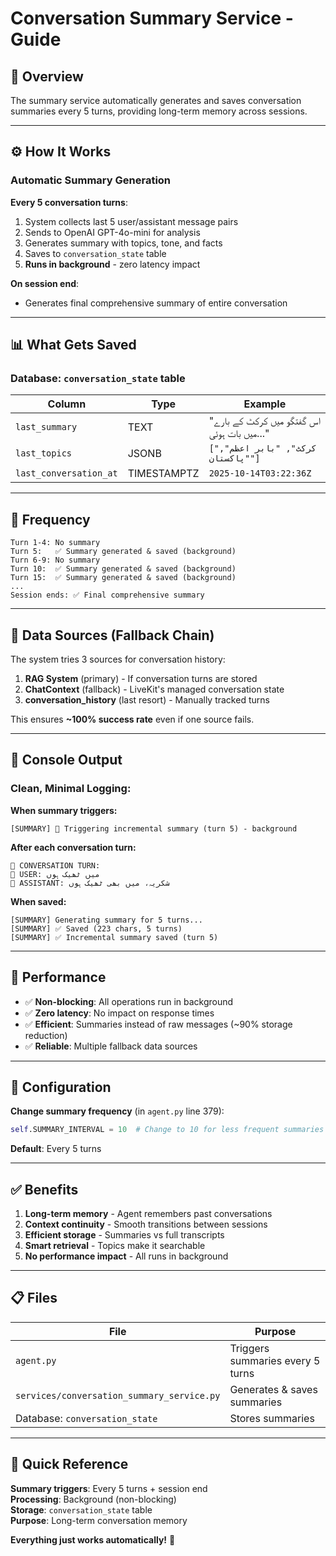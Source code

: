 # Conversation Summary Service - Guide

## 🎯 Overview

The summary service automatically generates and saves conversation summaries every 5 turns, providing long-term memory across sessions.

---

## ⚙️ How It Works

### Automatic Summary Generation

**Every 5 conversation turns**:
1. System collects last 5 user/assistant message pairs
2. Sends to OpenAI GPT-4o-mini for analysis
3. Generates summary with topics, tone, and facts
4. Saves to `conversation_state` table
5. **Runs in background** - zero latency impact

**On session end**:
- Generates final comprehensive summary of entire conversation

---

## 📊 What Gets Saved

### Database: `conversation_state` table

| Column | Type | Example |
|--------|------|---------|
| `last_summary` | TEXT | "اس گفتگو میں کرکٹ کے بارے میں بات ہوئی..." |
| `last_topics` | JSONB | `["کرکٹ", "بابر اعظم", "پاکستان"]` |
| `last_conversation_at` | TIMESTAMPTZ | `2025-10-14T03:22:36Z` |

---

## 🔄 Frequency

```
Turn 1-4: No summary
Turn 5:   ✅ Summary generated & saved (background)
Turn 6-9: No summary
Turn 10:  ✅ Summary generated & saved (background)
Turn 15:  ✅ Summary generated & saved (background)
...
Session ends: ✅ Final comprehensive summary
```

---

## 💾 Data Sources (Fallback Chain)

The system tries 3 sources for conversation history:

1. **RAG System** (primary) - If conversation turns are stored
2. **ChatContext** (fallback) - LiveKit's managed conversation state
3. **conversation_history** (last resort) - Manually tracked turns

This ensures **~100% success rate** even if one source fails.

---

## 📝 Console Output

### Clean, Minimal Logging:

**When summary triggers:**
```
[SUMMARY] 🔔 Triggering incremental summary (turn 5) - background
```

**After each conversation turn:**
```
💬 CONVERSATION TURN:
👤 USER: میں ٹھیک ہوں
🤖 ASSISTANT: شکریہ، میں بھی ٹھیک ہوں
```

**When saved:**
```
[SUMMARY] Generating summary for 5 turns...
[SUMMARY] ✅ Saved (223 chars, 5 turns)
[SUMMARY] ✅ Incremental summary saved (turn 5)
```

---

## 🚀 Performance

- ✅ **Non-blocking**: All operations run in background
- ✅ **Zero latency**: No impact on response times
- ✅ **Efficient**: Summaries instead of raw messages (~90% storage reduction)
- ✅ **Reliable**: Multiple fallback data sources

---

## 🔧 Configuration

**Change summary frequency** (in `agent.py` line 379):
```python
self.SUMMARY_INTERVAL = 10  # Change to 10 for less frequent summaries
```

**Default**: Every 5 turns

---

## ✅ Benefits

1. **Long-term memory** - Agent remembers past conversations
2. **Context continuity** - Smooth transitions between sessions
3. **Efficient storage** - Summaries vs full transcripts
4. **Smart retrieval** - Topics make it searchable
5. **No performance impact** - All runs in background

---

## 📋 Files

| File | Purpose |
|------|---------|
| `agent.py` | Triggers summaries every 5 turns |
| `services/conversation_summary_service.py` | Generates & saves summaries |
| Database: `conversation_state` | Stores summaries |

---

## 🎯 Quick Reference

**Summary triggers**: Every 5 turns + session end  
**Processing**: Background (non-blocking)  
**Storage**: `conversation_state` table  
**Purpose**: Long-term conversation memory  

**Everything just works automatically!** 🎉

